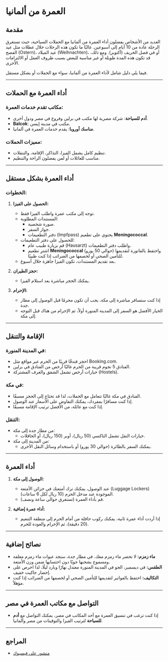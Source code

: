 # العمرة من ألمانيا

## مقدمة
العديد من الأشخاص يفضلون أداء العمرة من ألمانيا مع الحملات السياحية، حيث تستغرق الرحلة عادة من 10 أيام إلى أسبوعين. غالبًا ما تكون هذه الرحلات خلال عطلات مثل عيد الفصح (Ostern)، عيد الميلاد (Weihnachten)، أو في فصل الخريف (أكتوبر). ومع ذلك، قد تكون هذه المدة طويلة أو غير مناسبة للبعض بسبب ظروف العمل أو الالتزامات الأخرى.

فيما يلي دليل شامل لأداء العمرة من ألمانيا، سواء مع الحملات أو بشكل مستقل.

---

## أداء العمرة مع الحملات
### مكاتب تقدم خدمات العمرة:
- **أدم للسياحة**: شركة مصرية لها مكتب في برلين وفروع في مصر ودول أخرى.
- **Balcok**: مكتب في مدينة إيسن.
- **مناسك أوروبا**: يقدم خدمات العمرة في ألمانيا.

### مميزات الحملات:
- تنظيم كامل يشمل الفيزا، التذاكر، الإقامة، والتنقلات.
- مناسب للعائلات أو لمن يفضلون الراحة والتنظيم.

---

## أداء العمرة بشكل مستقل
### الخطوات:
1. **الحصول على الفيزا:**
   - توجه إلى مكتب عمرة واطلب الفيزا فقط.
   - المستندات المطلوبة:
     - صورة شخصية.
     - جواز السفر.
     - دفتر التطعيمات (Impfpass) يحتوي على تطعيم **Meningococcal**.
   - للحصول على دفتر التطعيمات:
     - قم بزيارة طبيب عام (Hausarzt) واطلب دفتر التطعيمات.
     - اشترِ تطعيم **Meningococcal** (حوالي 50 يورو) واحتفظ بالفاتورة لتقديمها للتأمين الصحي أو لخصمها من الضرائب إذا كنت طبيبًا.
   - بعد تقديم المستندات، تكون الفيزا جاهزة خلال أسبوع.

2. **حجز الطيران:**
   - يمكنك الحجز مباشرة بعد استلام الفيزا.

3. **الإحرام:**
   - إذا كنت ستسافر مباشرة إلى مكة، يجب أن تكون محرمًا قبل الوصول إلى مطار جدة.
   - الخيار الأفضل هو السفر إلى المدينة المنورة أولاً، ثم الإحرام من هناك قبل التوجه إلى مكة.

---

## الإقامة والتنقل
### في المدينة المنورة:
- احجز فندقًا قريبًا من الحرم عبر مواقع مثل Booking.com.
- الفنادق 5 نجوم قريبة من الحرم غالبًا أرخص من الفنادق في برلين.
- خيارات أرخص تشمل الشقق والغرف المشتركة (Hostels).

### في مكة:
- الفنادق في مكة غالبًا تتعامل مع الحملات، لذا قد تحتاج إلى الحجز مسبقًا.
- إذا كنت مسافرًا بمفردك، يمكنك التفاوض على الأسعار عند الوصول.
- إذا كنت مع عائلة، من الأفضل ترتيب الإقامة مسبقًا.

### التنقل:
- من مطار جدة إلى مكة:
  - خيارات النقل تشمل التاكسي (50 ريال)، أوبر (150 ريال)، أو الحافلات.
- من المدينة إلى مكة:
  - يمكنك السفر بالطائرة (حوالي 30 يورو) أو باستخدام وسائل النقل الأخرى.

---

## أداء العمرة
1. **الوصول إلى مكة:**
   - عند الوصول، يمكنك ترك أمتعتك في خزائن الأمتعة (Luggage Lockers) الموجودة عند مدخل الحرم (10 ريال لكل 6 ساعات).
   - قم بأداء العمرة (تستغرق حوالي ساعة ونصف).

2. **أداء عمرة إضافية:**
   - إذا أردت أداء عمرة ثانية، يمكنك ركوب حافلة من أمام الحرم إلى منطقة التنعيم (20 دقيقة)، ثم الإحرام والعودة للحرم.

---

## نصائح إضافية
- **ماء زمزم:** لا تحضر ماء زمزم معك. في مطار جدة، ستجد عبوات ماء زمزم مغلفة ومسموح بشحنها جويًا دون احتسابها ضمن وزن الأمتعة.
- **الطقس:** في ديسمبر، الجو في المدينة المنورة معتدل نهارًا وبارد ليلًا، لذا احرص على إحضار جاكيت خفيف.
- **التكاليف:** احتفظ بالفواتير لتقديمها للتأمين الصحي أو لخصمها من الضرائب إذا كنت مؤهلاً.

---

## التواصل مع مكاتب العمرة في مصر
- إذا كنت ترغب في تنسيق العمرة مع أحد المكاتب في مصر، يمكنك التواصل مع **أدم للسياحة** لترتيب الفيزا والتوقيتات من مصر وألمانيا.

---

## المراجع
- [منشور على فيسبوك](https://www.facebook.com/mohamed.ismaeil.5/posts/1659927574068361)